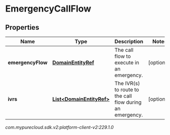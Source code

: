 # EmergencyCallFlow


## Properties

| Name | Type | Description | Notes |
| ------------ | ------------- | ------------- | ------------- |
| **emergencyFlow** | [**DomainEntityRef**](DomainEntityRef) | The call flow to execute in an emergency. |  [optional] |
| **ivrs** | [**List&lt;DomainEntityRef&gt;**](DomainEntityRef) | The IVR(s) to route to the call flow during an emergency. |  [optional] |




_com.mypurecloud.sdk.v2:platform-client-v2:229.1.0_
